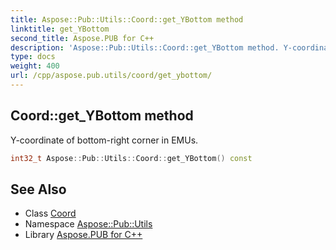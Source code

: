 ```yaml
---
title: Aspose::Pub::Utils::Coord::get_YBottom method
linktitle: get_YBottom
second_title: Aspose.PUB for C++
description: 'Aspose::Pub::Utils::Coord::get_YBottom method. Y-coordinate of bottom-right corner in EMUs in C++.'
type: docs
weight: 400
url: /cpp/aspose.pub.utils/coord/get_ybottom/
---
```

## Coord::get_YBottom method


Y-coordinate of bottom-right corner in EMUs.

```cpp
int32_t Aspose::Pub::Utils::Coord::get_YBottom() const
```

## See Also

* Class [Coord](../)
* Namespace [Aspose::Pub::Utils](../../)
* Library [Aspose.PUB for C++](../../../)
